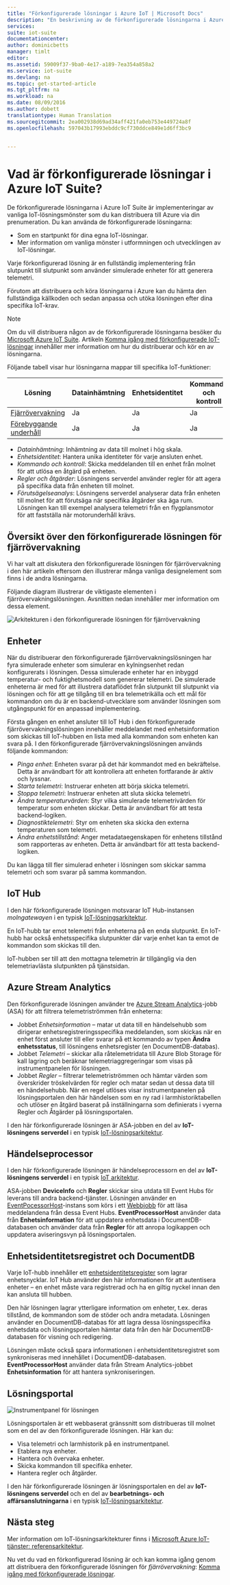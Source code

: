```yaml
---
title: "Förkonfigurerade lösningar i Azure IoT | Microsoft Docs"
description: "En beskrivning av de förkonfigurerade lösningarna i Azure IoT och deras arkitektur med länkar till ytterligare resurser."
services: 
suite: iot-suite
documentationcenter: 
author: dominicbetts
manager: timlt
editor: 
ms.assetid: 59009f37-9ba0-4e17-a189-7ea354a858a2
ms.service: iot-suite
ms.devlang: na
ms.topic: get-started-article
ms.tgt_pltfrm: na
ms.workload: na
ms.date: 08/09/2016
ms.author: dobett
translationtype: Human Translation
ms.sourcegitcommit: 2ea002938d69ad34aff421fa0eb753e449724a8f
ms.openlocfilehash: 597043b17993ebddc9cf730ddce849e1d6ff3bc9


---
```

# <a name="what-are-the-azure-iot-suite-preconfigured-solutions"></a>Vad är förkonfigurerade lösningar i Azure IoT Suite?
De förkonfigurerade lösningarna i Azure IoT Suite är implementeringar av vanliga IoT-lösningsmönster som du kan distribuera till Azure via din prenumeration. Du kan använda de förkonfigurerade lösningarna:

* Som en startpunkt för dina egna IoT-lösningar.
* Mer information om vanliga mönster i utformningen och utvecklingen av IoT-lösningar.

Varje förkonfigurerad lösning är en fullständig implementering från slutpunkt till slutpunkt som använder simulerade enheter för att generera telemetri.

Förutom att distribuera och köra lösningarna i Azure kan du hämta den fullständiga källkoden och sedan anpassa och utöka lösningen efter dina specifika IoT-krav.

> [!NOTE]
> Om du vill distribuera någon av de förkonfigurerade lösningarna besöker du [Microsoft Azure IoT Suite][lnk-azureiotsuite]. Artikeln [Komma igång med förkonfigurerade IoT-lösningar][lnk-getstarted-preconfigured] innehåller mer information om hur du distribuerar och kör en av lösningarna.
> 
> 

Följande tabell visar hur lösningarna mappar till specifika IoT-funktioner:

| Lösning | Datainhämtning | Enhetsidentitet | Kommando och kontroll | Regler och åtgärder | Förutsägelseanalys |
| --- | --- | --- | --- | --- | --- |
| [Fjärrövervakning][lnk-getstarted-preconfigured] |Ja |Ja |Ja |Ja |- |
| [Förebyggande underhåll][lnk-predictive-maintenance] |Ja |Ja |Ja |Ja |Ja |

* *Datainhämtning*: Inhämtning av data till molnet i hög skala.
* *Enhetsidentitet*: Hantera unika identiteter för varje ansluten enhet.
* *Kommando och kontroll*: Skicka meddelanden till en enhet från molnet för att utlösa en åtgärd på enheten.
* *Regler och åtgärder*: Lösningens serverdel använder regler för att agera på specifika data från enheten till molnet.
* *Förutsägelseanalys*: Lösningens serverdel analyserar data från enheten till molnet för att förutsäga när specifika åtgärder ska äga rum. Lösningen kan till exempel analysera telemetri från en flygplansmotor för att fastställa när motorunderhåll krävs.

## <a name="remote-monitoring-preconfigured-solution-overview"></a>Översikt över den förkonfigurerade lösningen för fjärrövervakning
Vi har valt att diskutera den förkonfigurerade lösningen för fjärrövervakning i den här artikeln eftersom den illustrerar många vanliga designelement som finns i de andra lösningarna.

Följande diagram illustrerar de viktigaste elementen i fjärrövervakningslösningen. Avsnitten nedan innehåller mer information om dessa element.

![Arkitekturen i den förkonfigurerade lösningen för fjärrövervakning][img-remote-monitoring-arch]

## <a name="devices"></a>Enheter
När du distribuerar den förkonfigurerade fjärrövervakningslösningen har fyra simulerade enheter som simulerar en kylningsenhet redan konfigurerats i lösningen. Dessa simulerade enheter har en inbyggd temperatur- och fuktighetsmodell som genererar telemetri. De simulerade enheterna är med för att illustrera dataflödet från slutpunkt till slutpunkt via lösningen och för att ge tillgång till en bra telemetrikälla och ett mål för kommandon om du är en backend-utvecklare som använder lösningen som utgångspunkt för en anpassad implementering.

Första gången en enhet ansluter till IoT Hub i den förkonfigurerade fjärrövervakningslösningen innehåller meddelandet med enhetsinformation som skickas till IoT-hubben en lista med alla kommandon som enheten kan svara på. I den förkonfigurerade fjärrövervakningslösningen används följande kommandon: 

* *Pinga enhet*: Enheten svarar på det här kommandot med en bekräftelse. Detta är användbart för att kontrollera att enheten fortfarande är aktiv och lyssnar.
* *Starta telemetri*: Instruerar enheten att börja skicka telemetri.
* *Stoppa telemetri*: Instruerar enheten att sluta skicka telemetri.
* *Ändra temperaturvärden*: Styr vilka simulerade telemetrivärden för temperatur som enheten skickar. Detta är användbart för att testa backend-logiken.
* *Diagnostiktelemetri*: Styr om enheten ska skicka den externa temperaturen som telemetri.
* *Ändra enhetstillstånd*: Anger metadataegenskapen för enhetens tillstånd som rapporteras av enheten. Detta är användbart för att testa backend-logiken.

Du kan lägga till fler simulerad enheter i lösningen som skickar samma telemetri och som svarar på samma kommandon. 

## <a name="iot-hub"></a>IoT Hub
I den här förkonfigurerade lösningen motsvarar IoT Hub-instansen *molngatewayen* i en typisk [IoT-lösningsarkitektur][lnk-what-is-azure-iot].

En IoT-hubb tar emot telemetri från enheterna på en enda slutpunkt. En IoT-hubb har också enhetsspecifika slutpunkter där varje enhet kan ta emot de kommandon som skickas till den.

IoT-hubben ser till att den mottagna telemetrin är tillgänglig via den telemetriavlästa slutpunkten på tjänstsidan.

## <a name="azure-stream-analytics"></a>Azure Stream Analytics
Den förkonfigurerade lösningen använder tre [Azure Stream Analytics][lnk-asa]-jobb (ASA) för att filtrera telemetriströmmen från enheterna:

* Jobbet *Enhetsinformation* – matar ut data till en händelsehubb som dirigerar enhetsregistreringsspecifika meddelanden, som skickas när en enhet först ansluter till eller svarar på ett kommando av typen **Ändra enhetsstatus**, till lösningens enhetsregister (en DocumentDB-databas). 
* Jobbet *Telemetri* – skickar alla råtelemetridata till Azure Blob Storage för kall lagring och beräknar telemetriaggregeringar som visas på instrumentpanelen för lösningen.
* Jobbet *Regler* – filtrerar telemetriströmmen och hämtar värden som överskrider tröskelvärden för regler och matar sedan ut dessa data till en händelsehubb. När en regel utlöses visar instrumentpanelen på lösningsportalen den här händelsen som en ny rad i larmhistoriktabellen och utlöser en åtgärd baserat på inställningarna som definierats i vyerna Regler och Åtgärder på lösningsportalen.

I den här förkonfigurerade lösningen är ASA-jobben en del av **IoT-lösningens serverdel** i en typisk [IoT-lösningsarkitektur][lnk-what-is-azure-iot].

## <a name="event-processor"></a>Händelseprocessor
I den här förkonfigurerade lösningen är händelseprocessorn en del av **IoT-lösningens serverdel** i en typisk [IoT arkitektur][lnk-what-is-azure-iot].

ASA-jobben **DeviceInfo** och **Regler** skickar sina utdata till Event Hubs för leverans till andra backend-tjänster. Lösningen använder en [EventPocessorHost][lnk-event-processor]-instans som körs i ett [Webbjobb][lnk-web-job] för att läsa meddelandena från dessa Event Hubs. **EventProcessorHost** använder data från **Enhetsinformation** för att uppdatera enhetsdata i DocumentDB-databasen och använder data från **Regler** för att anropa logikappen och uppdatera aviseringsvyn på lösningsportalen.

## <a name="device-identity-registry-and-documentdb"></a>Enhetsidentitetsregistret och DocumentDB
Varje IoT-hubb innehåller ett [enhetsidentitetsregister][lnk-identity-registry] som lagrar enhetsnycklar. IoT Hub använder den här informationen för att autentisera enheter – en enhet måste vara registrerad och ha en giltig nyckel innan den kan ansluta till hubben.

Den här lösningen lagrar ytterligare information om enheter, t.ex. deras tillstånd, de kommandon som de stöder och andra metadata. Lösningen använder en DocumentDB-databas för att lagra dessa lösningsspecifika enhetsdata och lösningsportalen hämtar data från den här DocumentDB-databasen för visning och redigering.

Lösningen måste också spara informationen i enhetsidentitetsregistret som synkroniseras med innehållet i DocumentDB-databasen. **EventProcessorHost** använder data från Stream Analytics-jobbet **Enhetsinformation** för att hantera synkroniseringen.

## <a name="solution-portal"></a>Lösningsportal
![Instrumentpanel för lösningen][img-dashboard]

Lösningsportalen är ett webbaserat gränssnitt som distribueras till molnet som en del av den förkonfigurerade lösningen. Här kan du:

* Visa telemetri och larmhistorik på en instrumentpanel.
* Etablera nya enheter.
* Hantera och övervaka enheter.
* Skicka kommandon till specifika enheter.
* Hantera regler och åtgärder.

I den här förkonfigurerade lösningen är lösningsportalen en del av **IoT-lösningens serverdel** och en del av **bearbetnings- och affärsanslutningarna** i en typisk [IoT-lösningsarkitektur][lnk-what-is-azure-iot].

## <a name="next-steps"></a>Nästa steg
Mer information om IoT-lösningsarkitekturer finns i [Microsoft Azure IoT-tjänster: referensarkitektur][lnk-refarch].

Nu vet du vad en förkonfigurerad lösning är och kan komma igång genom att distribuera den förkonfigurerade lösningen för *fjärrövervakning*: [Komma igång med förkonfigurerade lösningar][lnk-getstarted-preconfigured].

[img-remote-monitoring-arch]: ./media/iot-suite-what-are-preconfigured-solutions/remote-monitoring-arch1.png
[img-dashboard]: ./media/iot-suite-what-are-preconfigured-solutions/dashboard.png
[lnk-what-is-azure-iot]: iot-suite-what-is-azure-iot.md
[lnk-asa]: https://azure.microsoft.com/documentation/services/stream-analytics/
[lnk-event-processor]: ../event-hubs/event-hubs-programming-guide.md#event-processor-host
[lnk-web-job]: ../app-service-web/web-sites-create-web-jobs.md
[lnk-identity-registry]: ../iot-hub/iot-hub-devguide-identity-registry.md
[lnk-predictive-maintenance]: iot-suite-predictive-overview.md
[lnk-azureiotsuite]: https://www.azureiotsuite.com/
[lnk-refarch]: http://download.microsoft.com/download/A/4/D/A4DAD253-BC21-41D3-B9D9-87D2AE6F0719/Microsoft_Azure_IoT_Reference_Architecture.pdf
[lnk-getstarted-preconfigured]: iot-suite-getstarted-preconfigured-solutions.md



<!--HONumber=Nov16_HO2-->


